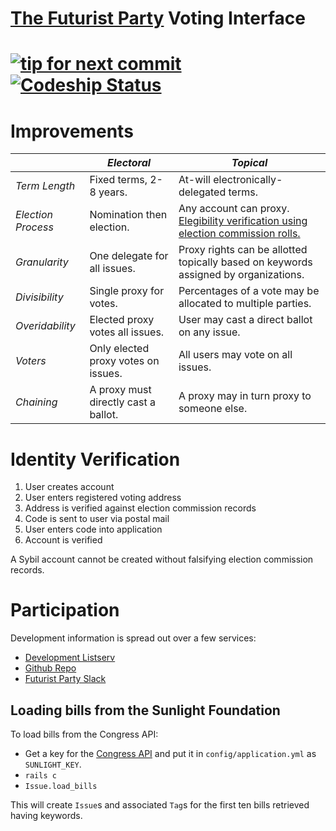 # [The  Futurist Party](//reddit.com/r/futuristparty) Voting Interface

[![tip for next commit](http://tip4commit.com/projects/827.svg)](http://tip4commit.com/projects/827) [![Codeship Status](https://www.codeship.io/projects/0b2a3570-0fc8-0132-0248-129d6db6c348/status)](https://www.codeship.io/projects/32717)
======

# Improvements

|| _Electoral_ | _Topical_ |
|-|-----------|-------|
| *Term Length* | Fixed terms, 2-8 years. | At-will electronically-delegated terms. |
| _Election Process_ | Nomination then election. | Any account can proxy. [Elegibility verification using election commission rolls.](#identity-verification) |
| _Granularity_ | One delegate for all issues. | Proxy rights can be allotted topically based on keywords assigned by organizations.  |
| _Divisibility_ | Single proxy for votes. | Percentages of a vote may be allocated to multiple parties.  |
| _Overidability_ | Elected proxy votes all issues. | User may cast a direct ballot on any issue. |
| _Voters_ | Only elected proxy votes on issues. | All users may vote on all issues. |
| _Chaining_ | A proxy must directly cast a ballot. | A proxy may in turn proxy to someone else. |

# Identity Verification

1. User creates account
2. User enters registered voting address
3. Address is verified against election commission records
4. Code is sent to user via postal mail
5. User enters code into application
6. Account is verified

A Sybil account cannot be created without falsifying election commission records.

# Participation

Development information is spread out over a few services:

* [Development Listserv](https://groups.google.com/forum/#!forum/debate-dev/)
* [Github Repo](https://github.com/TheFuturistParty/vote/)
* [Futurist Party Slack](https://futuristparty.slack.com/messages/web-dev/)

## Loading bills from the Sunlight Foundation

To load bills from the Congress API:

* Get a key for the [Congress API](http://tryit.sunlightfoundation.com/congress) and put it in `config/application.yml` as `SUNLIGHT_KEY`.
* `rails c`
* `Issue.load_bills`

This will create `Issue`s and associated `Tag`s for the first ten bills retrieved having keywords.
